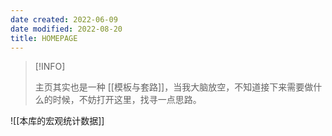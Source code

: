 ```yaml
---
date created: 2022-06-09
date modified: 2022-08-20
title: HOMEPAGE
---
```


> [!INFO]
>
>  主页其实也是一种 [[模板与套路]]，当我大脑放空，不知道接下来需要做什么的时候，不妨打开这里，找寻一点思路。


![[本库的宏观统计数据]]
